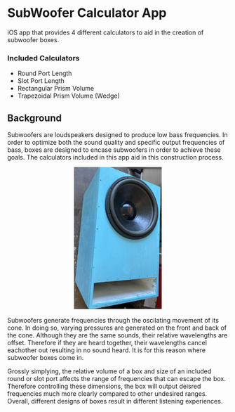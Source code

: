 # SubWoofer Calculator App

iOS app that provides 4 different calculators to aid in the creation of subwoofer boxes. <br />

### Included Calculators

- Round Port Length
- Slot Port Length
- Rectangular Prism Volume
- Trapezoidal Prism Volume (Wedge)

## Background

Subwoofers are loudspeakers designed to produce low bass frequencies. In order to optimize both the sound quality and specific output frequencies of bass, boxes are designed to encase subwoofers in order to achieve these goals. The calculators included in this app aid in this construction process.

<p align="center">
  <img src="example_box.png" width="200" class="center" />
</p>

Subwoofers generate frequencies through the oscilating movement of its cone. In doing so, varying pressures are generated on the front and back of the cone. Although they are the same sounds, their relative wavelengths are offset. Therefore if they are heard together, their wavelengths cancel eachother out resulting in no sound heard. It is for this reason where subwoofer boxes come in.

Grossly simplying, the relative volume of a box and size of an included round or slot port affects the range of frequencies that can escape the box. Therefore controlling these dimensions, the box will output deisred frequencies much more clearly compared to other undesired ranges. Overall, different designs of boxes result in different listening experiences. 
